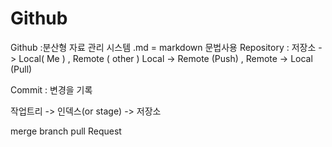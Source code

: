 # Github

Github :분산형 자료 관리 시스템   .md = markdown 문법사용
Repository : 저장소 -> Local( Me ) , Remote ( other )
Local -> Remote (Push)  ,  Remote -> Local (Pull)

Commit : 변경을 기록 

작업트리  ->  인덱스(or stage)  -> 저장소

merge
branch
pull Request
